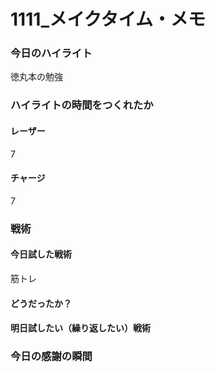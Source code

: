 # 1111\_メイクタイム・メモ

### 今日のハイライト

徳丸本の勉強

### ハイライトの時間をつくれたか

#### レーザー

7

#### チャージ

7

### 戦術

#### 今日試した戦術

筋トレ

#### どうだったか？

#### 明日試したい（繰り返したい）戦術

### 今日の感謝の瞬間
